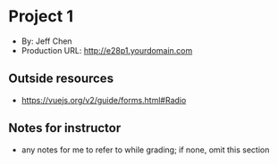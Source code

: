 # Project 1
+ By: Jeff Chen
+ Production URL: <http://e28p1.yourdomain.com>

## Outside resources
+ https://vuejs.org/v2/guide/forms.html#Radio

## Notes for instructor
+ any notes for me to refer to while grading; if none, omit this section
